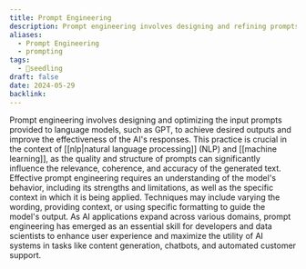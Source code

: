 ```yaml
---
title: Prompt Engineering
description: Prompt engineering involves designing and refining prompts to effectively guide AI models in generating accurate, relevant, and high-quality responses for various tasks and applications.
aliases:
  - Prompt Engineering
  - prompting
tags:
  - 🌱seedling
draft: false
date: 2024-05-29
backlink:
---
```


Prompt engineering involves designing and optimizing the input prompts provided to language models, such as GPT, to achieve desired outputs and improve the effectiveness of the AI's responses. This practice is crucial in the context of [[nlp|natural language processing]] (NLP) and [[machine learning]], as the quality and structure of prompts can significantly influence the relevance, coherence, and accuracy of the generated text. Effective prompt engineering requires an understanding of the model's behavior, including its strengths and limitations, as well as the specific context in which it is being applied. Techniques may include varying the wording, providing context, or using specific formatting to guide the model's output. As AI applications expand across various domains, prompt engineering has emerged as an essential skill for developers and data scientists to enhance user experience and maximize the utility of AI systems in tasks like content generation, chatbots, and automated customer support.